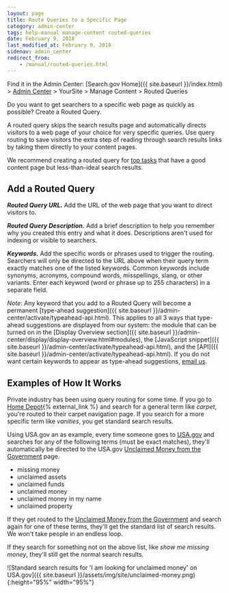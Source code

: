 ```yaml
---
layout: page
title: Route Queries to a Specific Page
category: admin-center
tags: help-manual manage-content routed-queries
date: February 9, 2018
last_modified_at: February 9, 2018
sidenav: admin_center
redirect_from:
    - /manual/routed-queries.html
---
```


Find it in the Admin Center: [Search.gov Home]({{ site.baseurl }}/index.html) > [Admin Center](https://search.usa.gov/sites/) > YourSite > Manage Content > Routed Queries

Do you want to get searchers to a specific web page as quickly as possible? Create a Routed Query.

A routed query skips the search results page and automatically directs visitors to a web page of your choice for very specific queries. Use query routing to save visitors the extra step of reading through search results links by taking them directly to your content pages.

We recommend creating a routed query for [top tasks](https://digitalgov.gov/2015/02/06/top-task-usability-design-for-your-users/) that have a good content page but less-than-ideal search results.

## Add a Routed Query

***Routed Query URL.*** Add the URL of the web page that you want to direct visitors to.

***Routed Query Description.*** Add a brief description to help you remember why you created this entry and what it does. Descriptions aren't used for indexing or visible to searchers.

***Keywords.*** Add the specific words or phrases used to trigger the routing. Searchers will only be directed to the URL above when their query term exactly matches one of the listed keywords. Common keywords include synonyms, acronyms, compound words, misspellings, slang, or other variants. Enter each keyword (word or phrase up to 255 characters) in a separate field. 

*Note*: Any keyword that you add to a Routed Query will become a permanent [type-ahead suggestion]({{ site.baseurl }}/admin-center/activate/typeahead-api.html). This applies to all 3 ways that type-ahead suggestions are displayed from our system: the module that can be turned on in the [Display Overview section]({{ site.baseurl }}/admin-center/display/display-overview.html#modules), the [JavaScript snippet]({{ site.baseurl }}/admin-center/activate/typeahead-api.html), and the [API]({{ site.baseurl }}/admin-center/activate/typeahead-api.html). If you do not want certain keywords to appear as type-ahead suggestions, [email us](mailto:search@support.digitalgov.gov).

## Examples of How It Works

Private industry has been using query routing for some time. If you go to [Home Depot](http://www.homedepot.com/){% external_link %} and search for a general term like *carpet*, you're routed to their carpet navigation page. If you search for a more specific term like *vanities*, you get standard search results.

Using USA.gov an as example, every time someone goes to [USA.gov](https://www.usa.gov) and searches for any of the following terms (must be exact matches), they'll automatically be directed to the USA.gov [Unclaimed Money from the Government](https://www.usa.gov/unclaimed-money) page.

* missing money
* unclaimed assets
* unclaimed funds
* unclaimed money
* unclaimed money in my name
* unclaimed property

If they get routed to the [Unclaimed Money from the Government](https://www.usa.gov/unclaimed-money) and search again for one of these terms, they'll get the standard list of search results. We won't take people in an endless loop.

If they search for something not on the above list, like *show me missing money*, they'll still get the normal search results. 

![Standard search results for 'I am looking for unclaimed money' on USA.gov]({{ site.baseurl }}/assets/img/site/unclaimed-money.png){:height="95%" width="95%"}

